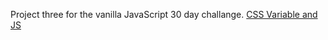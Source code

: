Project three for the vanilla JavaScript 30 day challange.
[CSS Variable and JS](https://elreyb.github.io/CSS-Variables-JS/)
